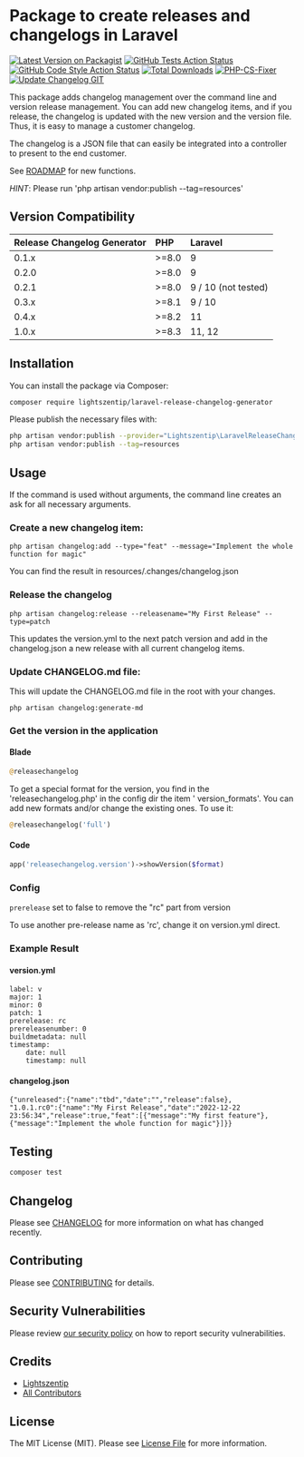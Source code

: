 # Package to create releases and changelogs in Laravel

[![Latest Version on Packagist](https://img.shields.io/packagist/v/lightszentip/laravel-release-changelog-generator.svg?style=flat-square)](https://packagist.org/packages/lightszentip/laravel-release-changelog-generator)
[![GitHub Tests Action Status](https://img.shields.io/github/workflow/status/lightszentip/laravel-release-changelog-generator/run-tests?label=tests)](https://github.com/lightszentip/laravel-release-changelog-generator/actions?query=workflow%3Arun-tests+branch%3Amain)
[![GitHub Code Style Action Status](https://img.shields.io/github/workflow/status/lightszentip/laravel-release-changelog-generator/Fix%20PHP%20code%20style%20issues?label=code%20style)](https://github.com/lightszentip/laravel-release-changelog-generator/actions?query=workflow%3A"Fix+PHP+code+style+issues"+branch%3Amain)
[![Total Downloads](https://img.shields.io/packagist/dt/lightszentip/laravel-release-changelog-generator.svg?style=flat-square)](https://packagist.org/packages/lightszentip/laravel-release-changelog-generator) [![PHP-CS-Fixer](https://github.com/lightszentip/laravel-release-changelog-generator/actions/workflows/quality-check.yml/badge.svg?branch=main)](https://github.com/lightszentip/laravel-release-changelog-generator/actions/workflows/quality-check.yml) [![Update Changelog GIT](https://github.com/lightszentip/laravel-release-changelog-generator/actions/workflows/update-changelog-main.yml/badge.svg)](https://github.com/lightszentip/laravel-release-changelog-generator/actions/workflows/update-changelog-main.yml)

This package adds changelog management over the command line and version release management. You can add new changelog items, and if you release, the changelog is updated with the new version and the version file. Thus, it is easy to manage a customer changelog.

The changelog is a JSON file that can easily be integrated into a controller to present to the end customer.

See [ROADMAP](ROADMAP.md) for new functions.

*HINT*: Please run 'php artisan vendor:publish --tag=resources'

## Version Compatibility

 Release Changelog Generator | PHP   | Laravel             | 
:----------------------------|:------|:--------------------
 0.1.x                       | >=8.0 | 9                   
 0.2.0                       | >=8.0 | 9                   
 0.2.1                       | >=8.0 | 9 / 10 (not tested) 
 0.3.x                       | >=8.1 | 9 / 10              
 0.4.x                       | >=8.2 | 11              
 1.0.x                       | >=8.3 | 11, 12              
## Installation

You can install the package via Composer:

```bash
composer require lightszentip/laravel-release-changelog-generator
```

Please publish the necessary files with:

```bash
php artisan vendor:publish --provider="Lightszentip\LaravelReleaseChangelogGenerator\ServiceProvider"
php artisan vendor:publish --tag=resources
```

## Usage

If the command is used without arguments, the command line creates an ask for all necessary arguments.

### Create a new changelog item:

```shell
php artisan changelog:add --type="feat" --message="Implement the whole function for magic"
```

You can find the result in resources/.changes/changelog.json

### Release the changelog

```shell
php artisan changelog:release --releasename="My First Release" --type=patch
```

This updates the version.yml to the next patch version and add in the changelog.json a new release with all current
changelog items.

### Update CHANGELOG.md file:

This will update the CHANGELOG.md file in the root with your changes.

```shell
php artisan changelog:generate-md
```

### Get the version in the application

#### Blade

```php
@releasechangelog
```

To get a special format for the version, you find in the 'releasechangelog.php' in the config dir the item '
version_formats'. You can add new formats and/or change the existing ones. To use it:

```php
@releasechangelog('full')
```

#### Code

```php
app('releasechangelog.version')->showVersion($format)
```

### Config

````prerelease```` set to false to remove the "rc" part from version

To use another pre-release name as 'rc', change it on version.yml direct.

### Example Result

#### version.yml

```
label: v
major: 1
minor: 0
patch: 1
prerelease: rc
prereleasenumber: 0
buildmetadata: null
timestamp:
    date: null
    timestamp: null
```

#### changelog.json

```
{"unreleased":{"name":"tbd","date":"","release":false},
"1.0.1.rc0":{"name":"My First Release","date":"2022-12-22 23:56:34","release":true,"feat":[{"message":"My first feature"},{"message":"Implement the whole function for magic"}]}}
```

## Testing

```bash
composer test
```

## Changelog

Please see [CHANGELOG](CHANGELOG.md) for more information on what has changed recently.

## Contributing

Please see [CONTRIBUTING](CONTRIBUTING.md) for details.

## Security Vulnerabilities

Please review [our security policy](../../security/policy) on how to report security vulnerabilities.

## Credits

- [Lightszentip](https://github.com/lightszentip)
- [All Contributors](../../contributors)

## License

The MIT License (MIT). Please see [License File](LICENSE.md) for more information.

